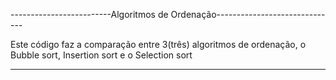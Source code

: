 -------------------------Algoritmos de Ordenação------------------------------

Este código faz a comparação entre 3(três) 
algoritmos de ordenação, o Bubble sort, 
Insertion sort e o Selection sort

------------------------------------------------------------------------------